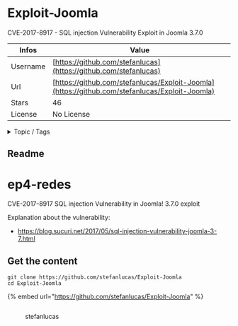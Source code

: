 # Exploit-Joomla

CVE-2017-8917 - SQL injection Vulnerability Exploit in Joomla  3.7.0 

| Infos    | Value                                                              |
| -------- | -------------------------------------------------------------------|
| Username | [https://github.com/stefanlucas](https://github.com/stefanlucas) |
| Url      | [https://github.com/stefanlucas/Exploit-Joomla](https://github.com/stefanlucas/Exploit-Joomla)                                               |
| Stars    | 46                                                          |
| License  | No License                                                        |

<details>

<summary>Topic / Tags</summary>



</details>

## Readme

# ep4-redes
CVE-2017-8917 SQL injection Vulnerability in Joomla! 3.7.0 exploit 

Explanation about the vulnerability:
- https://blog.sucuri.net/2017/05/sql-injection-vulnerability-joomla-3-7.html



## Get the content

```
git clone https://github.com/stefanlucas/Exploit-Joomla
cd Exploit-Joomla
```

{% embed url="https://github.com/stefanlucas/Exploit-Joomla" %}

<figure><img src="https://avatars.githubusercontent.com/u/27380068?v=4" alt=""><figcaption><p>stefanlucas</p></figcaption></figure>
